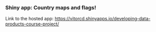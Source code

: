 ### Shiny app: Country maps and flags!

Link to the hosted app: https://vitorcd.shinyapps.io/developing-data-products-course-project/